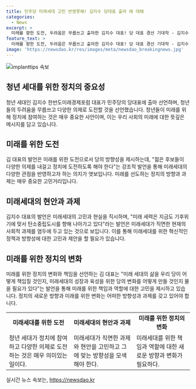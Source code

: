 ```yaml
---
title: 민주당 미래세대 고민 반영못해! 김지수 당대표 출마 에 대해
categories:
  - News
excerpt: >
  미래를 향한 도전, 두려움은 무릅쓰고 출마한 김지수 대표! 당 대표 경선 기대작 - 김지수 한반도미래경제포럼 대표가 민주당 차기 당대표 출마를 선언하며, 미래세대의 대변자로 나선다. 미래세대의 이야기를 던져 문제를 제기하고 해결하는 방법을 모색하며, 정치적 도전의 중요성을 강조했다. 또한, 각종 다양한 의제를 내걸고 미래세대의 삶을 변화시키겠다고 다짐했다. 김 대표의 진정성과 확고한 의지가 미래를 준비하는 민주당의 DNA가 될 것으로 기대된다.
feature_text: >
  미래를 향한 도전, 두려움은 무릅쓰고 출마한 김지수 대표! 당 대표 경선 기대작 - 김지수 한반도미래경제포럼 대표가 민주당 차기 당대표 출마를 선언하며, 미래세대의 대변자로 나선다. 미래세대의 이야기를 던져 문제를 제기하고 해결하는 방법을 모색하며, 정치적 도전의 중요성을 강조했다. 또한, 각종 다양한 의제를 내걸고 미래세대의 삶을 변화시키겠다고 다짐했다. 김 대표의 진정성과 확고한 의지가 미래를 준비하는 민주당의 DNA가 될 것으로 기대된다.
image: 'https://newsdao.kr/res/images/meta/newsdao_breakingnews.jpg'
---
```


<p><img src="https://newsdao.kr/res/images/meta/newsdao_breakingnews.jpg" alt="implanttips 속보" /></p>

<h2 data-ke-size="size26">청년 세대를 위한 정치의 중요성</h2>

<p data-ke-size="size16">청년 세대인 김지수 한반도미래경제포럼 대표가 민주당의 당대표에 출마 선언하며, 청년들의 두려움을 무릅쓰고 다양한 의제로 도전할 것을 선언했습니다. 청년들이 미래를 위해 정치에 참여하는 것은 매우 중요한 사안이며, 이는 우리 사회의 미래에 대한 뜻깊은 메시지를 담고 있습니다.</p>

<h2 data-ke-size="size26">미래를 위한 도전</h2>

<p data-ke-size="size16">김 대표의 발언은 미래를 위한 도전으로서 당의 방향성을 제시하는데, "젊은 후보들이 다양한 의제를 내걸고 정치에 도전하도록 해야 한다"는 강조적 발언을 통해 미래세대의 다양한 관점을 반영하고자 하는 의지가 엿보입니다. 미래를 선도하는 정치의 방향과 과제는 매우 중요한 고민거리입니다.</p>

<h2 data-ke-size="size26">미래세대의 현안과 과제</h2>

<p data-ke-size="size16">김지수 대표의 발언은 미래세대의 고민과 현실을 직시하며, "미래 세력은 지금도 기후위기에 맞서 탄소중립도시를 향해 나아가고 있다"라는 발언은 미래세대가 직면한 현재의 사회적 과제를 염두에 두고 있는 것으로 보입니다. 이를 통해 미래세대를 위한 혁신적인 정책과 방향성에 대한 고민과 제안을 할 필요가 있습니다.</p>

<h2 data-ke-size="size26">미래를 위한 정치의 변화</h2>

<p data-ke-size="size16">미래를 위한 정치의 변화와 책임을 선언하는 김 대표는 "미래 세대의 삶을 우리 당이 어떻게 책임질 것인지, 미래세대의 성장과 육성을 위한 당의 변화를 어떻게 만들 것인지 물을 필요가 있다"는 발언을 통해 미래를 위한 책임과 역할에 대한 고민을 제시하고 있습니다. 정치의 새로운 방향과 미래를 위한 변화는 어떠한 방향성과 과제를 갖고 있어야 합니다.</p>

<table>
  <tr>
    <td style="text-align: center; height: 17px;"><b>미래세대를 위한 도전</b></td>
    <td style="text-align: center; height: 17px;"><b>미래세대의 현안과 과제</b></td>
    <td style="text-align: center; height: 17px;"><b>미래를 위한 정치의 변화</b></td>
  </tr>
  <tr>
    <td style="text-align: left;">청년 세대가 정치에 참여하고 다양한 의제로 도전하는 것은 매우 의미있는 일이다.</td>
    <td style="text-align: left;">미래세대가 직면한 과제와 현안을 고민하고 그에 맞는 방향성을 모색해야 한다.</td>
    <td style="text-align: left;">미래세대를 위한 책임과 역할에 대한 새로운 방향과 변화가 필요하다.</td>
  </tr>
</table>
실시간 뉴스 속보는, <a href="https://newsdao.kr" rel="dofollow">https://newsdao.kr</a>


